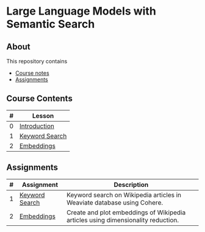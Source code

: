 # Large Language Models with Semantic Search

## About

This repository contains

- [Course notes](#course-contents)
- [Assignments](#assignments)

## Course Contents

|#|Lesson    |
|-|----------|
|0|[Introduction](./notes/Lesson_0.md)|
|1|[Keyword Search](./notes/Lesson_1.md)|
|2|[Embeddings](./notes/Lesson_2.md)|

## Assignments

|#|Assignment      |Description   |
|-|----------------|--------------|
|1|[Keyword Search](./notes/Lesson_1.md#notebook)|Keyword search on Wikipedia articles in Weaviate database using Cohere.|
|2|[Embeddings](./notes/Lesson_2.md#notebook)|Create and plot embeddings of Wikipedia articles using dimensionality reduction.|
